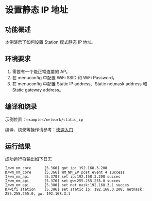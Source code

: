 # 设置静态 IP 地址

## 功能概述
本例演示了如何设置 Station 模式静态 IP 地址。

## 环境要求

1. 需要有一个能正常连接的 AP。
2. 在 menuconfig 中配置 WiFi SSID 和 WiFi Password。
3. 在 menuconfig 中配置 Static IP address、Static netmask address 和 Static gateway address。

## 编译和烧录

示例位置：`examples/network/static_ip`

编译、烧录等操作请参考：[快速入门](https://doc.winnermicro.net/w800/zh_CN/2.2-beta.2/get_started/index.html)

## 运行结果

成功运行将输出如下日志

```
I/wm_nm_core      [5.360] got ip: 192.168.3.208
D/wm_nm_core      [5.366] WM_NM_EV post event 4 success
I/wm_nm_api       [5.370] set ip:192.168.3.208 succes
I/wm_nm_api       [5.376] set gw:255.255.255.0 succes
I/wm_nm_api       [5.380] set net mask:192.168.3.1 succes
D/wifi station    [5.386] set static ip: 192.168.3.208, netmask: 255.255.255.0, gw: 192.168.3.1
```